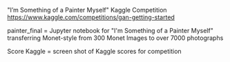 "I’m Something of a Painter Myself" Kaggle Competition
https://www.kaggle.com/competitions/gan-getting-started

painter_final = Jupyter notebook for "I'm Something of a Painter Myself" transferring Monet-style from 300 Monet Images to over 7000 photographs

Score Kaggle = screen shot of Kaggle scores for competition
